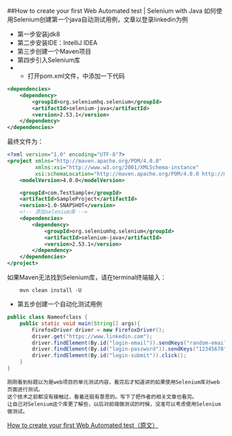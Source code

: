 ##How to create your first Web Automated test | Selenium with Java
如何使用Selenium创建第一个java自动测试用例，文章以登录linkedin为例
* 第一步安装jdk8
* 第二步安装IDE：IntelliJ IDEA
* 第三步创建一个Maven项目
* 第四步引入Selenium库
* * 打开pom.xml文件，<project></project>中添加一下代码
```xml
<dependencies>
    <dependency>
        <groupId>org.seleniumhq.selenium</groupId>
        <artifactId>selenium-java</artifactId>
        <version>2.53.1</version>
    </dependency>
</dependencies>
```
最终文件为：
```xml
<?xml version="1.0" encoding="UTF-8"?>
<project xmlns="http://maven.apache.org/POM/4.0.0"
         xmlns:xsi="http://www.w3.org/2001/XMLSchema-instance"
         xsi:schemaLocation="http://maven.apache.org/POM/4.0.0 http://maven.apache.org/xsd/maven-4.0.0.xsd">
    <modelVersion>4.0.0</modelVersion>

    <groupId>com.TestSample</groupId>
    <artifactId>SampleProject</artifactId>
    <version>1.0-SNAPSHOT</version>
    <!-- 添加selenium库 -->
    <dependencies>
        <dependency>
            <groupId>org.seleniumhq.selenium</groupId>
            <artifactId>selenium-java</artifactId>
            <version>2.53.1</version>
        </dependency>
    </dependencies>
</project>
```
如果Maven无法找到Selenium库，请在terminal终端输入：
```
    mvn clean install -U
```
* 第五步创建一个自动化测试用例
```Java
public class Nameofclass {
    public static void main(String[] args){
        FirefoxDriver driver = new FirefoxDriver();
        driver.get("https://www.linkedin.com");
        driver.findElement(By.id("login-email")).sendKeys("random-email@gmail.com");
        driver.findElement(By.id("login-password")).sendKeys("12345678");
        driver.findElement(By.id("login-submit")).click();
    }
}
```
    刚刚看到标题以为是web项目的单元测试内容，看完后才知道讲的如果使用Selenium库对web页面进行测试。
    这个技术之前都没有接触过，看着还挺有意思的。写下了把作者的相关文章也看完。
    让自己对Selenium这个库更了解些，以后对前端做测试的时候，没准可以考虑使用Selenium做测试。
[How to create your first Web Automated test（原文）](https://medium.com/@kalsinirch/simple-web-automation-flow-creating-13486ba1ef4)